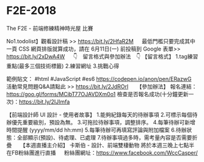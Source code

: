 # F2E-2018
The F2E - 前端修練精神時光屋 比賽

No1.todolist】觀看設計稿 >> https://bit.ly/2HfaR2M
　
最低門檻只要完成其中一頁 CSS 網頁排版就算成功，請在 6月11日(一) 前投稿到 Google 表單>> https://bit.ly/2xDwA4W
　
👇　留言格式與參加辦法　👇
【留言格式】
1.tag練習重點(最多三個技術標籤)
2.練習網址
3.挑戰心得

範例貼文：
#html #JavaScript #es6
https://codepen.io/anon/pen/ERazwG
　
活動常見問題Q&A請點此 >> https://bit.ly/2JdROrl
　
【參加辦法】
報名連結：https://goo.gl/forms/MCibT77OJAVDXm0o1
檢查是否報名成功(十分鐘更新一次)：https://bit.ly/2IJImfa
　

【前端設計師 UI 設計 - 使用者故事】
1.能夠紀錄每天的待辦事項
2.可標示每個待辦優先重要級別，預設為無。
3.可拖拉待辦事項，調整排序。
4.每筆待辦可新增時間提醒 (yyyy/mm/dd hh:mm)
5.每筆待辦可再填寫評論與附加檔案
6.待辦狀態：全部顯示(預設)、待處理、已處理
7.待辦事項過多時，需考量內容是否需要折疊
　
【本週直播主介紹】
卡斯伯 - 設計、前端雙棲動物
將於本週三晚上七點半在FB粉絲團進行直播
　
粉絲團網址：https://www.facebook.com/WccCasper/
